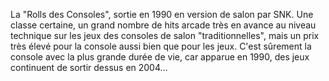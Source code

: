 La "Rolls des Consoles", sortie en 1990 en version de salon par SNK. Une classe certaine, un grand nombre de hits arcade très en avance au niveau technique sur les jeux des consoles de salon "traditionnelles", mais un prix très élevé pour la console aussi bien que pour les jeux. C'est sûrement la console avec la plus grande durée de vie, car apparue en 1990, des jeux continuent de sortir dessus en 2004...